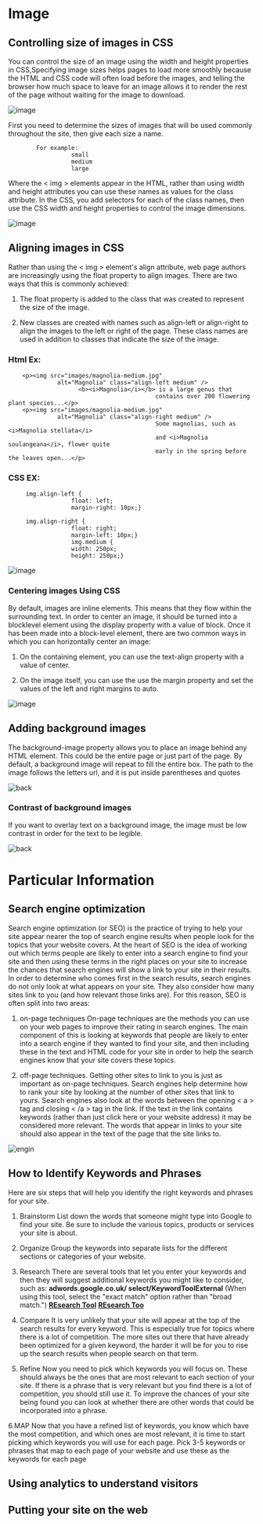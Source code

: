 

# Image

## Controlling size of images in CSS
You can control the size of an image using the width and height properties in CSS,Specifying image sizes helps pages to load more smoothly because the HTML and CSS code will often load before the images, and telling the browser how much space to leave for an image allows it to render the rest of the page without waiting for the image to download.

![image](imm.png)

First you need to determine the sizes of images that will be used commonly throughout the site, then give each size a name.
            
            For example:
                      small
                      medium
                      large


Where the < img > elements appear in the HTML, rather than using width and height attributes you can use these names as values for the class attribute. In the CSS, you add selectors for each of the class names, then use the CSS width and height properties to control the image dimensions.

![image](iim.png)



## Aligning images in CSS

Rather than using the < img > element's align attribute, web page authors are increasingly using the float property to align images.
There are two ways that this is commonly achieved:

1. The float property is added to the class that was created to represent the size of the image.

2. New classes are created with names such as align-left or align-right to align the images to the left or right of the page. These class names are used in addition to classes that indicate the size of the image.

  ### Html Ex:

        <p><img src="images/magnolia-medium.jpg"
                  alt="Magnolia" class="align-left medium" />
                        <b><i>Magnolia</i></b> is a large genus that
                                              contains over 200 flowering plant species...</p>
        <p><img src="images/magnolia-medium.jpg"
                  alt="Magnolia" class="align-right medium" />
                                              Some magnolias, such as <i>Magnolia stellata</i>
                                              and <i>Magnolia soulangeana</i>, flower quite
                                              early in the spring before the leaves open...</p>


  ### CSS EX:

         img.align-left {
                      float: left;
                      margin-right: 10px;}
                      
         img.align-right {
                      float: right;
                      margin-left: 10px;}
                      img.medium {
                      width: 250px;
                      height: 250px;}
                      
                      
![image](iimm.png)       

  ### Centering images Using CSS
  
  By default, images are inline elements. This means that they flow within the surrounding text.
In order to center an image, it should be turned into a blocklevel element using the display property with a value of block.
Once it has been made into a block-level element, there are two common ways in which you can horizontally center an image:

1. On the containing element, you can use the text-align property with a value of center.

2. On the image itself, you can use the use the margin property and set the values of the left and right margins to auto.


![image](cen.png)  


## Adding background images
The background-image property allows you to place an image behind any HTML element. This could be the entire page or just part of the page. By default, a background image will repeat to fill the entire box.
The path to the image follows the letters url, and it is put inside parentheses and quotes

![back](back.png)

  ### Contrast of background images
  
  If you want to overlay text on a background image, the image must be low contrast in order for the text to be legible.
  
  ![back](kon.png)

                    


# Particular Information

## Search engine optimization
Search engine optimization (or SEO) is the practice of trying to help your site appear nearer the top of search engine results when people look for the topics that your website covers.
At the heart of SEO is the idea of working out which terms people are likely to enter into a search engine to find your site and then using these terms in the right places on your site to increase the chances that search engines will show a link to your site in their results.
In order to determine who comes first in the search results, search engines do not only look at what appears on your site. They also
consider how many sites link to you (and how relevant those links are).
For this reason, SEO is often split into two areas:

1. on-page techniques 
  On-page techniques are the methods you can use on your web pages to improve their rating in search engines. The main component of this is
looking at keywords that people are likely to enter into a search engine if they wanted to find your site, and then including these in the text and HTML code for your site in order to help the search engines know that your site covers these topics.

2. off-page techniques.
  Getting other sites to link to you is just as important as on-page techniques. Search engines help determine how to rank your site by looking at the number of other sites that link to yours. Search engines also look at the
words between the opening < a > tag and closing < /a > tag in the link. If the text in the link contains keywords (rather than just click here or your website address) it may be considered more relevant. The words that appear in links to your site should also appear in the text of the page that the site links to.


![engin](eng.png)


  ## How to Identify Keywords and Phrases
  
  Here are six steps that will help you identify the right keywords and phrases for your site.
  
  1. Brainstorm
     List down the words that someone might type into Google to find your site. Be sure to include the various topics, products or services your site is about.
     
  2. Organize
     Group the keywords into separate lists for the different sections or categories of your website.
     
  3. Research
     There are several tools that let you enter your keywords and then they will suggest additional keywords you might like to consider, such as:
     **adwords.google.co.uk/ select/KeywordToolExternal**
     (When using this tool, select the "exact match" option rather than "broad match.")
      **[REsearch Tool](www.wordtracker.com)**
      **[REsearch Too](www.keyworddiscovery.com)**

  4. Compare
     It is very unlikely that your site will appear at the top of the search results for every keyword. This is especially true for topics where there is a lot of competition.        The more sites out there that have already been optimized for a given keyword, the harder it will be for you to rise up the search results when people search on that term.
     
  5. Refine
     Now you need to pick which keywords you will focus on. These should always be the ones that are most relevant to each section of your site.
     If there is a phrase that is very relevant but you find there is a lot of competition, you should still use it. To improve the chances of your site being found you can look      at whether there are other words that could be incorporated into a phrase.
     
  6.MAP
    Now that you have a refined list of keywords, you know which have the most competition, and which ones are most relevant, it is time to start picking which keywords you will     use for each page. Pick 3-5 keywords or phrases that map to each page of your website and use these as the keywords for each page
  

## Using analytics to understand visitors



## Putting your site on the web
